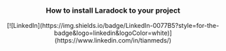 <div align="center">
  <h3>How to install Laradock to your project</h3>
[![LinkedIn](https://img.shields.io/badge/LinkedIn-0077B5?style=for-the-badge&logo=linkedin&logoColor=white)](https://www.linkedin.com/in/tianmeds/)
</div>
